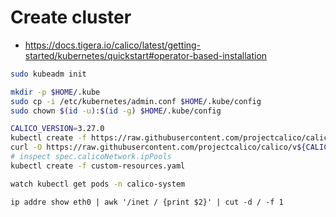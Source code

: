 # Create cluster

- https://docs.tigera.io/calico/latest/getting-started/kubernetes/quickstart#operator-based-installation

```bash
sudo kubeadm init
```

```bash
mkdir -p $HOME/.kube
sudo cp -i /etc/kubernetes/admin.conf $HOME/.kube/config
sudo chown $(id -u):$(id -g) $HOME/.kube/config
```

```bash
CALICO_VERSION=3.27.0
kubectl create -f https://raw.githubusercontent.com/projectcalico/calico/v${CALICO_VERSION}/manifests/tigera-operator.yaml
curl -O https://raw.githubusercontent.com/projectcalico/calico/v${CALICO_VERSION}/manifests/custom-resources.yaml
# inspect spec.calicoNetwork.ipPools
kubectl create -f custom-resources.yaml
```

```bash
watch kubectl get pods -n calico-system
```















```
ip addre show eth0 | awk '/inet / {print $2}' | cut -d / -f 1
```